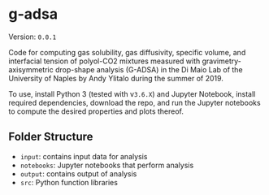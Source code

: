 # g-adsa

Version: `0.0.1`

Code for computing gas solubility, gas diffusivity, specific volume, and
interfacial tension of polyol-CO2 mixtures measured with
gravimetry-axisymmetric drop-shape analysis (G-ADSA) in the Di Maio Lab of the
University of Naples by Andy Ylitalo during the summer of 2019.

To use, install Python 3 (tested with v`3.6.X`) and Jupyter Notebook, install 
required dependencies, download the repo, and run the Jupyter notebooks to
compute  the desired properties and plots thereof.

## Folder Structure

- `input`: contains input data for analysis
- `notebooks`: Jupyter notebooks that perform analysis
- `output`: contains output of analysis
- `src`: Python function libraries
